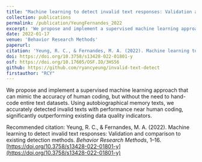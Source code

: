 ```yaml
---
title: "Machine learning to detect invalid text responses: Validation and comparison to existing detection methods"
collection: publications
permalink: /publication/YeungFernandes_2022
excerpt: 'We propose and implement a supervised machine learning approach that can mimic the accuracy of human coding, but without the need to hand-code entire text datasets. Using autobiographical memory texts, we accurately detected invalid texts with performance near human coding, significantly outperforming existing data quality indicators.'
date: 2022-01-17
venue: 'Behavior Research Methods'
paperurl: 
citation: 'Yeung, R. C., & Fernandes, M. A. (2022). Machine learning to detect invalid text responses: Validation and comparison to existing detection methods. <i>Behavior Research Methods</i>, 1–16. https://doi.org/10.3758/s13428-022-01801-y'
doi: https://doi.org/10.3758/s13428-022-01801-y
osf: https://doi.org/10.17605/OSF.IO/3HS56
github: https://github.com/ryancyeung/invalid-text-detect
firstauthor: "RCY"
---
```

We propose and implement a supervised machine learning approach that can mimic the accuracy of human coding, but without the need to hand-code entire text datasets. Using autobiographical memory texts, we accurately detected invalid texts with performance near human coding, significantly outperforming existing data quality indicators.

Recommended citation: Yeung, R. C., & Fernandes, M. A. (2022). Machine learning to detect invalid text responses: Validation and comparison to existing detection methods. *Behavior Research Methods*, 1–16. [https://doi.org/10.3758/s13428-022-01801-y](https://doi.org/10.3758/s13428-022-01801-y)